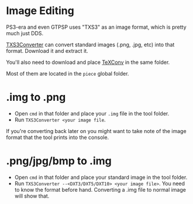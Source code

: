# Image Editing

PS3-era and even GTPSP uses "TXS3" as an image format, which is pretty much just DDS.

[TXS3Converter](https://github.com/Nenkai/TXS3Converter/releases/tag/1.1.3) can convert standard images (.png, .jpg, etc) into that format. Download it and extract it.

You'll also need to download and place [TeXConv](https://github.com/microsoft/DirectXTex/releases) in the same folder.

Most of them are located in the `piece` global folder.

# .img to .png

* Open `cmd` in that folder and place your `.img` file in the tool folder. 
* Run `TXS3Converter <your image file`.

If you're converting back later on you might want to take note of the image format that the tool prints into the console.

# .png/jpg/bmp to .img

* Open `cmd` in that folder and place your standard image in the tool folder. 
* Run `TXS3Converter --<DXT3/DXT5/DXT10> <your image file>`. You need to know the format before hand. Converting a .img file to normal image will show that.